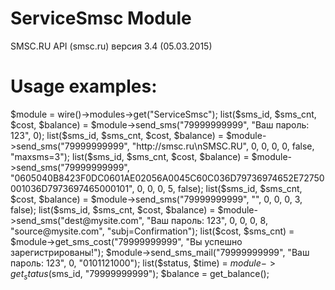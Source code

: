 # ServiceSmsc Module
SMSC.RU API (smsc.ru) версия 3.4 (05.03.2015)

# Usage examples:
$module = wire()->modules->get("ServiceSmsc");
list($sms_id, $sms_cnt, $cost, $balance) = $module->send_sms("79999999999", "Ваш пароль: 123", 0);
list($sms_id, $sms_cnt, $cost, $balance) = $module->send_sms("79999999999", "http://smsc.ru\nSMSC.RU", 0, 0, 0, 0, false, "maxsms=3");
list($sms_id, $sms_cnt, $cost, $balance) = $module->send_sms("79999999999", "0605040B8423F0DC0601AE02056A0045C60C036D79736974652E72750001036D7973697465000101", 0, 0, 0, 5, false);
list($sms_id, $sms_cnt, $cost, $balance) = $module->send_sms("79999999999", "", 0, 0, 0, 3, false);
list($sms_id, $sms_cnt, $cost, $balance) = $module->send_sms("dest@mysite.com", "Ваш пароль: 123", 0, 0, 0, 8, "source@mysite.com", "subj=Confirmation");
list($cost, $sms_cnt) = $module->get_sms_cost("79999999999", "Вы успешно зарегистрированы!");
$module->send_sms_mail("79999999999", "Ваш пароль: 123", 0, "0101121000");
list($status, $time) = $module->get_status($sms_id, "79999999999");
$balance = get_balance();
